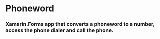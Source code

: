 # Phoneword

### Xamarin.Forms app that converts a phoneword to a number, access the phone dialer and call the phone.
